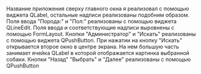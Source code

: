   Название приложения сверху главного окна я реализовал с помощью виджета QLabel, 
остальные надписи реализованы подобним образом. Поля ввода "Порода:" и "Пол:" реализованы
с помощью виджета QLineEdit. Поля ввода и соответствующие надписи выровнены с помощью 
FormLayout. Кнопки "Администратор" и "Искать" реализованы с помощью виджета QPushButton.
  При нажатии на кнопку "Искать" открывается второе окно в центре экрана.
На нем большую часть занимает ячейка QLabel в которой отображается картинка выбранной
собаки. Кнопки "Назад" "Выбрать" и "Далее" реализованы с помощью QPushButton
